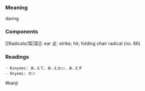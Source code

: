 ### Meaning

daring

### Components

[[Radicals/耳|耳]]: ear 攴: strike; hit; folding chair radical (no. 66)

### Readings

```
- Kunyomi: あ.えて、あ.えない、あ.えず
- Onyomi: カン
```

#kanji